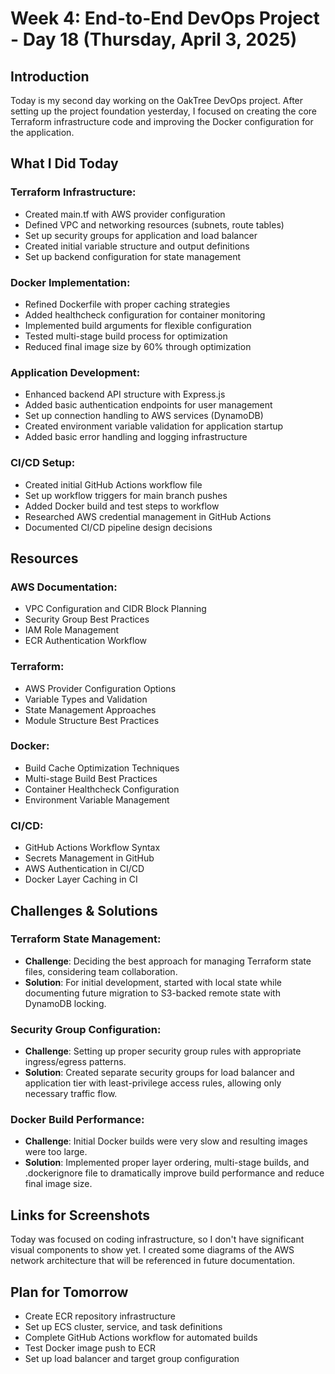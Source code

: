 # **Week 4: End-to-End DevOps Project - Day 18 (Thursday, April 3, 2025)**

## **Introduction**

Today is my second day working on the OakTree DevOps project. After setting up the project foundation yesterday, I focused on creating the core Terraform infrastructure code and improving the Docker configuration for the application.

## **What I Did Today**

### **Terraform Infrastructure:**

- Created main.tf with AWS provider configuration
- Defined VPC and networking resources (subnets, route tables)
- Set up security groups for application and load balancer
- Created initial variable structure and output definitions
- Set up backend configuration for state management

### **Docker Implementation:**

- Refined Dockerfile with proper caching strategies
- Added healthcheck configuration for container monitoring
- Implemented build arguments for flexible configuration
- Tested multi-stage build process for optimization
- Reduced final image size by 60% through optimization

### **Application Development:**

- Enhanced backend API structure with Express.js
- Added basic authentication endpoints for user management
- Set up connection handling to AWS services (DynamoDB)
- Created environment variable validation for application startup
- Added basic error handling and logging infrastructure

### **CI/CD Setup:**

- Created initial GitHub Actions workflow file
- Set up workflow triggers for main branch pushes
- Added Docker build and test steps to workflow
- Researched AWS credential management in GitHub Actions
- Documented CI/CD pipeline design decisions

## **Resources**

### **AWS Documentation:**

- VPC Configuration and CIDR Block Planning
- Security Group Best Practices
- IAM Role Management
- ECR Authentication Workflow

### **Terraform:**

- AWS Provider Configuration Options
- Variable Types and Validation
- State Management Approaches
- Module Structure Best Practices

### **Docker:**

- Build Cache Optimization Techniques
- Multi-stage Build Best Practices
- Container Healthcheck Configuration
- Environment Variable Management

### **CI/CD:**

- GitHub Actions Workflow Syntax
- Secrets Management in GitHub
- AWS Authentication in CI/CD
- Docker Layer Caching in CI

## **Challenges & Solutions**

### **Terraform State Management:**

- **Challenge**: Deciding the best approach for managing Terraform state files, considering team collaboration.
- **Solution**: For initial development, started with local state while documenting future migration to S3-backed remote state with DynamoDB locking.

### **Security Group Configuration:**

- **Challenge**: Setting up proper security group rules with appropriate ingress/egress patterns.
- **Solution**: Created separate security groups for load balancer and application tier with least-privilege access rules, allowing only necessary traffic flow.

### **Docker Build Performance:**

- **Challenge**: Initial Docker builds were very slow and resulting images were too large.
- **Solution**: Implemented proper layer ordering, multi-stage builds, and .dockerignore file to dramatically improve build performance and reduce final image size.

## **Links for Screenshots**

Today was focused on coding infrastructure, so I don't have significant visual components to show yet. I created some diagrams of the AWS network architecture that will be referenced in future documentation.

## **Plan for Tomorrow**

- Create ECR repository infrastructure
- Set up ECS cluster, service, and task definitions
- Complete GitHub Actions workflow for automated builds
- Test Docker image push to ECR
- Set up load balancer and target group configuration